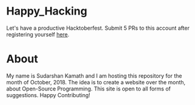 # Happy_Hacking
Let's have a productive Hacktoberfest. Submit 5 PRs to this account after registering yourself [here](https://hacktoberfest.digitalocean.com/).

# About
My name is Sudarshan Kamath and I am hosting this repository for the month of October, 2018. The idea is to create a website over the month, about Open-Source Programming. This site is open to all forms of suggestions. Happy Contributing!
